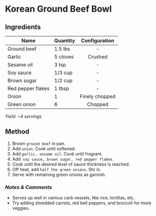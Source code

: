 # Korean Ground Beef Bowl

## Ingredients

| Name              | Quantity | Configuration  |
| ----------------- | -------- | :------------: |
| Ground beef       | 1.5 lbs  |       -        |
| Garlic            | 5 cloves |    Crushed     |
| Sesame oil        | 3 tsp    |       -        |
| Soy sauce         | 1/3 cup  |       -        |
| Brown sugar       | 1/2 cup  |       -        |
| Red pepper flakes | 1 tbsp   |       -        |
| Onion             | 1        | Finely chopped |
| Green onion       | 6        |    Chopped     |

_Yield: ~4 servings_

## Method

1. Brown `ground beef` in pan.
1. Add `onion`. Cook until softened.
1. Add `garlic, sesame oil`. Cook until fragrant.
1. Add` soy sauce, brown sugar, red pepper flakes`.
1. Cook until the desired level of sauce thickness is reached.
1. Off heat, add `half the green onions`. Stir in.
1. Serve with remaining green onions as garnish.

### _Notes & Comments_

- Serves up well in various carb vessels, like rice, tortillas, etc.
- Try adding shredded carrots, red bell peppers, and broccoli for more veggies.
